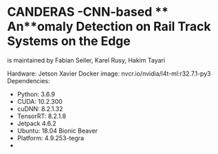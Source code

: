 # CANDERAS -**C**NN-based ** An**omaly **D**etection on **Ra**il Track **S**ystems on the Edge

is maintained by Fabian Seiler, Karel Rusy, Hakim Tayari

Hardware: Jetson Xavier
Docker image: nvcr.io/nvidia/l4t-ml:r32.7.1-py3
Dependencies: 
 - Python: 3.6.9
 - CUDA: 10.2.300
 - cuDNN: 8.2.1.32
 - TensorRT: 8.2.1.8
 - Jetpack 4.6.2
 - Ubuntu: 18.04 Bionic Beaver
 - Platform: 4.9.253-tegra
 - 
